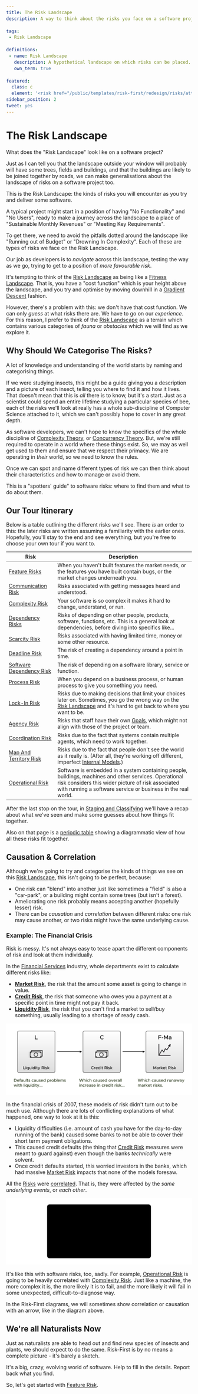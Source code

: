 ```yaml
---
title: The Risk Landscape
description: A way to think about the risks you face on a software project.

tags:
 - Risk Landscape
 
definitions:
 - name: Risk Landscape
   description: A hypothetical landscape on which risks can be placed. Taking Action means making a move on the Risk Landscape to reposition a project so that it has a different profile of Attendant Risks.
   own_term: true

featured: 
  class: c
  element: '<risk href="/public/templates/risk-first/redesign/risks/attendant_risk_v2.svg"><code>Attendant</code><title>Risk Landscape</title></risk>'
sidebar_position: 2
tweet: yes
---
```


# The Risk Landscape

What does the "Risk Landscape" look like on a software project?

Just as I can tell you that the landscape outside your window will probably will have some trees, fields and buildings, and that the buildings are likely to be joined together by roads, we can make generalisations about the landscape of risks on a software project too.  

This is the Risk Landscape: the kinds of risks you will encounter as you try and deliver some software.

A typical project might start in a position of having "No Functionality" and "No Users", ready to make a journey across the landscape to a place of "Sustainable Monthly Revenues" or "Meeting Key Requirements".  

To get there, we need to avoid the pitfalls dotted around the landscape like "Running out of Budget" or "Drowning In Complexity".  Each of these are types of risks we face on the Risk Landscape.    

Our job as developers is to _navigate_ across this landscape, testing the way as we go, trying to get to a position of _more favourable risk_.

It's tempting to think of the [Risk Landscape](/risks/Risk-Landscape) as being like a [Fitness Landscape](https://en.wikipedia.org/wiki/Fitness_landscape).  That is, you have a "cost function" which is your height above the landscape, and you try and optimise by moving downhill in a [Gradient Descent](https://en.wikipedia.org/wiki/Gradient_descent) fashion.  

However, there's a problem with this:  we don't have that cost function.  We can only _guess_ at what risks there are.  We have to go on our _experience_. For this reason, I prefer to think of the [Risk Landscape](/risks/Risk-Landscape) as a terrain which contains various categories of _fauna_ or _obstacles_ which we will find as we explore it.

## Why Should We Categorise The Risks?

A lot of knowledge and understanding of the world starts by naming and categorising things.  

If we were studying insects, this might be a guide giving you a description and a picture of each insect, telling you where to find it and how it lives.  That doesn't mean that this is _all_ there is to know, but it's a start.  Just as a scientist could spend an entire lifetime studying a particular species of bee, each of the risks we'll look at really has a whole sub-discipline of Computer Science attached to it, which we can't possibly hope to cover in any great depth.  

As software developers, we can't hope to know the specifics of the whole discipline of [Complexity Theory](https://en.wikipedia.org/wiki/Complexity_theory), or [Concurrency Theory](https://en.wikipedia.org/wiki/Concurrency_(computer_science)).  But, we're still required to operate in a world where these things exist.  So, we may as well get used to them and ensure that we respect their primacy.  We are operating in _their_ world, so we need to know the rules.

Once we can spot and name different types of risk we can then think about their characteristics and how to manage or avoid them.

This is a "spotters' guide" to software risks: where to find them and what to do about them.

## Our Tour Itinerary

Below is a table outlining the different risks we'll see.  There _is_ an order to this:  the later risks are written assuming a familiarity with the earlier ones.  Hopefully, you'll stay to the end and see everything, but you're free to choose your own tour if you want to.

|Risk            |          Description           |      
|----------------|--------------------------|
|[Feature Risks](/tags/Feature-Risks)                        |When you haven't built features the market needs, or the features you have built contain bugs, or the market changes underneath you.    |
|[Communication Risk](/tags/Communication-Risk)            |Risks associated with getting messages heard and understood.|             
|[Complexity Risk](/tags/Complexity-Risk)                  |Your software is so complex it makes it hard to change, understand, or run.             |        
|[Dependency Risks](/tags/Dependency-Risks)                  |Risks of depending on other people, products, software, functions, etc. This is a general look at dependencies, before diving into specifics like...|  
|[Scarcity Risk](/tags/Scarcity-Risk)                      |Risks associated with having limited time, money or some other resource.|    
|[Deadline Risk](/tags/Deadline-Risk)                      |The risk of creating a dependency around a point in time.|
|[Software Dependency Risk](/tags/Software-Dependency-Risk)|The risk of depending on a software library, service or function.|    
|[Process Risk](/tags/Process-Risk)                        |When you depend on a business process, or human process to give you something you need.|
|[Lock-In Risk](/tags/Lock-In-Risk)                      |Risks due to making decisions that limit your choices later on.  Sometimes, you go the wrong way on the [Risk Landscape](/risks/Risk-Landscape) and it's hard to get back to where you want to be.|            
|[Agency Risk](/tags/Agency-Risk)                          |Risks that staff have their own [Goals](/tags/Goal), which might not align with those of the project or team.|
|[Coordination Risk](/tags/Coordination-Risk)              |Risks due to the fact that systems contain multiple agents, which need to work together.|       
|[Map And Territory Risk](/tags/Map-And-Territory-Risk)    |Risks due to the fact that people don't see the world as it really is. (After all, they're working off different, imperfect [Internal Models](/tags/Internal-Model).)|  
|[Operational Risk](/tags/Operational-Risk)                |Software is embedded in a system containing people, buildings, machines and other services.  Operational risk considers this wider picture of risk associated with running a software service or business in the real world.|
       
       
<Matrix />       
       
       
After the last stop on the tour, in [Staging and Classifying](Staging-And-Classifying) we'll have a recap about what we've seen and make some guesses about how things fit together.

Also on that page is a [periodic table](Staging-And-Classifying#towards-a-periodic-table-of-risks) showing a diagrammatic view of how all these risks fit together.  

## Causation & Correlation 

Although we're going to try and categorise the kinds of things we see on this [Risk Landscape](/risks/Risk-Landscape), this isn't going to be perfect, because: 

 - One risk can "blend" into another just like sometimes a "field" is also a "car-park", or a building might contain some trees (but isn't a forest).
 - Ameliorating one risk probably means accepting another (hopefully lesser) risk.
 - There can be _causation_ and _correlation_ between different risks:  one risk may cause another, or two risks might have the same underlying cause.
  
### Example: The Financial Crisis

Risk is messy.  It's not always easy to tease apart the different components of risk and look at them individually. 

In the [Financial Services](https://en.wikipedia.org/wiki/Financial_services) industry, whole departments exist to calculate different risks like:

- **[Market Risk](https://en.wikipedia.org/wiki/Market_risk)**, the risk that the amount some asset is going to change in value.
- **[Credit Risk](https://en.wikipedia.org/wiki/Credit_risk)**, the risk that someone who owes you a payment at a specific point in time might not pay it back.
- **[Liquidity Risk](https://en.wikipedia.org/wiki/Liquidity_risk)**, the risk that you can't find a market to sell/buy something, usually leading to a shortage of ready cash.

![Correlation of Risks in the Financial Crisis](/img/generated/risks/landscape/causation2.svg)

In the financial crisis of 2007, these models of risk didn't turn out to be much use.   Although there are lots of conflicting explanations of what happened, one way to look at it is this:

 - Liquidity difficulties (i.e. amount of cash you have for the day-to-day running of the bank) caused some banks to not be able to cover their short term payment obligations.
 - This caused credit defaults (the thing that [Credit Risk](https://en.wikipedia.org/wiki/Credit_risk) measures were meant to guard against) even though the banks _technically_ were solvent.
 - Once credit defaults started, this worried investors in the banks, which had massive [Market Risk](https://en.wikipedia.org/wiki/Market_risk) impacts that none of the models foresaw.

All the [Risks](/tags/Risk) were [correlated](https://www.investopedia.com/terms/c/correlation.asp).  That is, they were affected by the _same underlying events_, or _each other_.

![Causation shown on a Risk-First Diagram.  More complexity is likely to lead to more Operational Risk](/img/generated/risks/landscape/causation.svg)

It's like this with software risks, too, sadly.  For example, [Operational Risk](/tags/Operational-Risk) is going to be heavily correlated with [Complexity Risk](/tags/Complexity-Risk).  Just like a machine, the more complex it is, the more likely it is to fail, and the more likely it will fail in some unexpected, difficult-to-diagnose way.  

In the Risk-First diagrams, we will sometimes show correlation or causation with an arrow, like in the diagram above.

## We're all Naturalists Now

Just as naturalists are able to head out and find new species of insects and plants, we should expect to do the same. Risk-First is by no means a complete picture - it's barely a sketch.   

It's a big, crazy, evolving world of software.  Help to fill in the details.   Report back what you find.
                                                      
So, let's get started with [Feature Risk](/tags/Feature-Risk).
